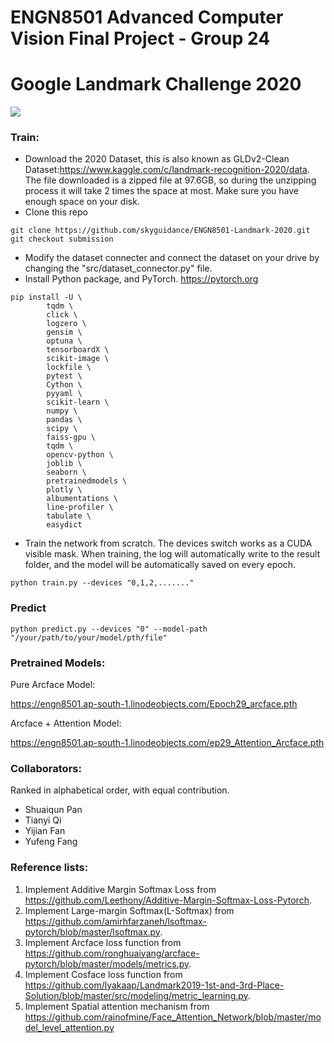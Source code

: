 # ENGN8501 Advanced Computer Vision Final Project - Group 24
# Google Landmark Challenge 2020
![](https://cloud.google.com/vision/docs/images/moscow.png?hl=it)<br>
### Train:
* Download the 2020 Dataset, this is also known as GLDv2-Clean Dataset:https://www.kaggle.com/c/landmark-recognition-2020/data. The file downloaded is a zipped file at 97.6GB, so during the unzipping process it will take 2 times the space at most. Make sure you have enough space on your disk.
* Clone this repo
```
git clone https://github.com/skyguidance/ENGN8501-Landmark-2020.git
git checkout submission
```
* Modify the dataset connecter and connect the dataset on your drive by changing the "src/dataset_connector.py" file.
* Install Python package, and PyTorch. https://pytorch.org
```
pip install -U \
        tqdm \
        click \
        logzero \
        gensim \
        optuna \
        tensorboardX \
        scikit-image \
        lockfile \
        pytest \
        Cython \
        pyyaml \
        scikit-learn \
        numpy \
        pandas \
        scipy \
        faiss-gpu \
        tqdm \
        opencv-python \
        joblib \
        seaborn \
        pretrainedmodels \
        plotly \
        albumentations \
        line-profiler \
        tabulate \
        easydict
```
* Train the network from scratch. The devices switch works as a CUDA visible mask. When training, the log will automatically write to the result folder, and the model will be automatically saved on every epoch.
```
python train.py --devices "0,1,2,......."
```
### Predict
```
python predict.py --devices "0" --model-path "/your/path/to/your/model/pth/file"
```
### Pretrained Models:
Pure Arcface Model:

https://engn8501.ap-south-1.linodeobjects.com/Epoch29_arcface.pth

Arcface + Attention Model:

https://engn8501.ap-south-1.linodeobjects.com/ep29_Attention_Arcface.pth


### Collaborators:
Ranked in alphabetical order, with equal contribution.


* Shuaiqun Pan <br>
* Tianyi Qi<br>
* Yijian Fan<br>
* Yufeng Fang<br>

### Reference lists:
1. Implement Additive Margin Softmax Loss from https://github.com/Leethony/Additive-Margin-Softmax-Loss-Pytorch.
2. Implement Large-margin Softmax(L-Softmax) from https://github.com/amirhfarzaneh/lsoftmax-pytorch/blob/master/lsoftmax.py.
3. Implement Arcface loss function from https://github.com/ronghuaiyang/arcface-pytorch/blob/master/models/metrics.py.
4. Implement Cosface loss function from https://github.com/lyakaap/Landmark2019-1st-and-3rd-Place-Solution/blob/master/src/modeling/metric_learning.py.
5. Implement Spatial attention mechanism from https://github.com/rainofmine/Face_Attention_Network/blob/master/model_level_attention.py
